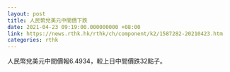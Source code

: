 ```yaml
---
layout: post
title: 人民幣兌美元中間價下跌
date: 2021-04-23 09:19:00.000000000 +08:00
link: https://news.rthk.hk/rthk/ch/component/k2/1587282-20210423.htm
categories: rthk
---
```


人民幣兌美元中間價報6.4934，較上日中間價跌32點子。
